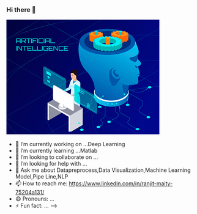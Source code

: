 ### Hi there 👋

![AI](https://github.com/RanjitM007/Images/blob/main/5e0c09805d04718512864363ab3f0d78.gif?raw=true)


- 🔭 I’m currently working on ...Deep Learning
- 🌱 I’m currently learning ...Matlab
- 👯 I’m looking to collaborate on ...
- 🤔 I’m looking for help with ...
- 💬 Ask me about Datapreprocess,Data Visualization,Machine Learning Model,Pipe Line,NLP
- 📫 How to reach me: https://www.linkedin.com/in/ranjit-maity-75204a131/
- 😄 Pronouns: ...
- ⚡ Fun fact: ...
-->

